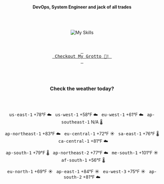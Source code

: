 <h4 align="center">DevOps, System Engineer and jack of all trades</h4>

<div align="center">
  <br/><br/>

![My Skills](https://go-skill-icons.vercel.app/api/icons?i=prometheus,grafana,amazonwebservices,azure,typescript,golang,docker,kubernetes,argocd,rust&perline=5&theme=light)

<br/>

[<kbd> <br> Checkout My Grotto 🍵! <br> </kbd>](https://sathirak.me/)
  
</div>

<br/>
<br/>

<h3 align="center">Check the weather today?</h3>
<!-- start-daily-update -->
<div align="center">
  <!-- Updated on Sat Aug  9 01:50:38 UTC 2025 --><br><br>

  <kbd>us-east-1</kbd> +78°F ☁️ &nbsp; 
  <kbd>us-west-1</kbd> +58°F ☁️ &nbsp; 
  <kbd>eu-west-1</kbd> +61°F ☁️ &nbsp; 
  <kbd>ap-southeast-1</kbd> N/A 🌡️ <br>

  <kbd>ap-northeast-1</kbd> +83°F ☁️ &nbsp; 
  <kbd>eu-central-1</kbd> +72°F ☀️ &nbsp; 
  <kbd>sa-east-1</kbd> +76°F 🌡️ &nbsp; 
  <kbd>ca-central-1</kbd> +81°F ☁️ <br>

  <kbd>ap-south-1</kbd> +79°F 🌡️ &nbsp; 
  <kbd>ap-northeast-2</kbd> +77°F ☁️ &nbsp; 
  <kbd>me-south-1</kbd> +101°F ☀️ &nbsp; 
  <kbd>af-south-1</kbd> +56°F 🌡️ <br>

  <kbd>eu-north-1</kbd> +69°F ☀️ &nbsp; 
  <kbd>ap-east-1</kbd> +84°F ☀️ &nbsp; 
  <kbd>eu-west-3</kbd> +75°F ☀️ &nbsp; 
  <kbd>ap-south-2</kbd> +81°F ☁️
</div>
<!-- end-daily-update -->
